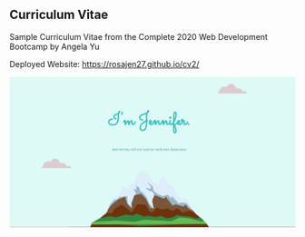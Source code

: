 ## Curriculum Vitae
Sample Curriculum Vitae from the Complete 2020 Web Development Bootcamp by Angela Yu

Deployed Website: https://rosajen27.github.io/cv2/

![cv](./images/Capture.JPG)
